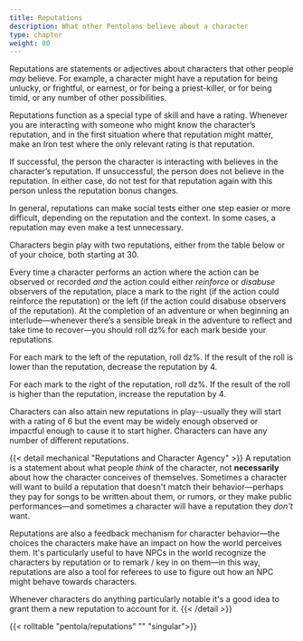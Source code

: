 ```yaml
---
title: Reputations
description: What other Pentolans believe about a character
type: chapter
weight: 80
---
```


Reputations are statements or adjectives about characters that other people _may_ believe.
For example, a character might have a reputation for being unlucky, or frightful, or earnest, or for being a priest-killer, or for being timid, or any number of other possibilities.

Reputations function as a special type of skill and have a rating.
Whenever you are interacting with someone who might know the character’s reputation, and in the first situation where that reputation might matter, make an Iron test where the only relevant rating is that reputation.

If successful, the person the character is interacting with believes in the character’s reputation.
If unsuccessful, the person does not believe in the reputation.
In either case, do not test for that reputation again with this person unless the reputation bonus changes.

In general, reputations can make social tests either one step easier or more difficult, depending on the reputation and the context.
In some cases, a reputation may even make a test unnecessary.

Characters begin play with two reputations, either from the table below or of your choice, both starting at 30.

Every time a character performs an action where the action can be observed or recorded _and_ the action could either _reinforce_ or _disabuse_ observers of the reputation, place a mark to the right (if the action could reinforce the reputation) or the left (if the action could disabuse observers of the reputation).
At the completion of an adventure or when beginning an interlude—whenever there’s a sensible break in the adventure to reflect and take time to recover—you should roll dz% for each mark beside your reputations.

For each mark to the left of the reputation, roll dz%.
If the result of the roll is lower than the reputation, decrease the reputation by 4.

For each mark to the right of the reputation, roll dz%.
If the result of the roll is higher than the reputation, increase the reputation by 4.

Characters can also attain new reputations in play--usually they will start with a rating of 6 but the event may be widely enough observed or impactful enough to cause it to start higher.
Characters can have any number of different reputations.

{{< detail mechanical "Reputations and Character Agency" >}}
A reputation is a statement about what people _think_ of the character, not **necessarily** about how the character conceives of themselves.
Sometimes a character will want to build a reputation that doesn't match their behavior—perhaps they pay for songs to be written about them, or rumors, or they make public performances—and sometimes a character will have a reputation they _don't_ want.

Reputations are also a feedback mechanism for character behavior—the choices the characters make have an impact on how the world perceives them.
It's particularly useful to have NPCs in the world recognize the characters by reputation or to remark / key in on them—in this way, reputations are also a tool for referees to use to figure out how an NPC might behave towards characters.

Whenever characters do anything particularly notable it's a good idea to grant them a new reputation to account for it.
{{< /detail >}}

{{< rolltable "pentola/reputations" "" "singular">}}
